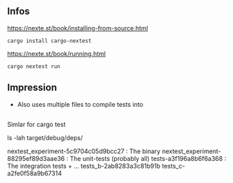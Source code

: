 

## Infos

https://nexte.st/book/installing-from-source.html

    cargo install cargo-nextest

https://nexte.st/book/running.html

    cargo nextest run


## Impression

* Also uses multiple files to compile tests into


##

Simlar for cargo test

ls -lah target/debug/deps/

nextest_experiment-5c9704c05d9bcc27 : The binary
nextest_experiment-88295ef89d3aae36 : The unit-tests (probably all)
tests-a3f196a8b6f6a368              : The integration tests + ...
tests_b-2ab8283a3c81b91b
tests_c-a2fe0f58a9b67314
